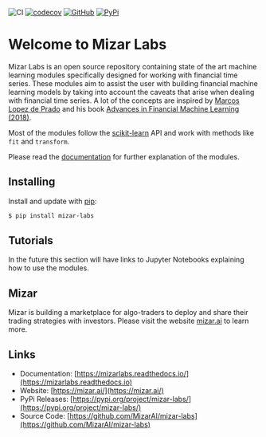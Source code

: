 ![CI](https://github.com/MizarAI/mizar-labs/workflows/CI/badge.svg?branch=master)
[![codecov](https://codecov.io/gh/MizarAI/mizar-labs/branch/master/graph/badge.svg?token=W6VKLA1OF9)](https://codecov.io/gh/MizarAI/mizar-labs)
[![GitHub](https://img.shields.io/github/license/mizarai/mizar-labs)](https://img.shields.io/github/license/mizarai/mizar-labs)
[![PyPi](https://img.shields.io/pypi/v/mizar-labs)](https://img.shields.io/pypi/v/mizar-labs)

# Welcome to Mizar Labs

Mizar Labs is an open source repository containing state of the art machine learning modules specifically designed for working with financial time series. These modules aim to assist the user with building financial machine learning models by taking into account the caveats that arise when dealing with financial time series. A lot of the concepts are inspired by [Marcos Lopez de Prado](https://www.quantresearch.org/) and his book [Advances in Financial Machine Learning (2018)](https://www.amazon.com/Advances-Financial-Machine-Learning-Marcos/dp/1119482089).

Most of the modules follow the [scikit-learn](https://scikit-learn.org/stable/) API and work with methods like `fit` and `transform`.

Please read the [documentation](https://mizarlabs.readthedocs.io/) for further explanation of the modules.

## Installing

Install and update with [pip](https://pip.pypa.io/en/stable/quickstart/):

```bash
$ pip install mizar-labs
```

## Tutorials

In the future this section will have links to Jupyter Notebooks explaining how to use the modules.

## Mizar

Mizar is building a marketplace for algo-traders to deploy and share their trading strategies with investors. Please visit the website [mizar.ai](https://mizar.ai/) to learn more.

## Links

- Documentation: [https://mizarlabs.readthedocs.io/](https://mizarlabs.readthedocs.io)
- Website: [https://mizar.ai/](https://mizar.ai/)
- PyPi Releases: [https://pypi.org/project/mizar-labs/](https://pypi.org/project/mizar-labs/)
- Source Code: [https://github.com/MizarAI/mizar-labs](https://github.com/MizarAI/mizar-labs)
